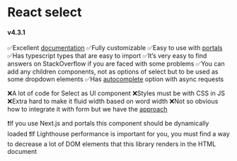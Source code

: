 # React select

#### v4.3.1

:white_check_mark:Excellent [documentation]('https://react-select.com/')
:white_check_mark:Fully customizable
:white_check_mark:Easy to use with [portals]('https://reactjs.org/docs/portals.html')
:white_check_mark:Has typescript types that are easy to import
:white_check_mark:It’s very easy to find answers on StackOverflow if you are faced with some problems
:white_check_mark:You can add any children components, not as options of select but to be used as some dropdown elements
:white_check_mark:Has [autocomplete]('AutocompleteSelect.tsx') option with async requests


:x:A lot of code for Select as UI component
:x:Styles must be with CSS in JS
:x:Extra hard to make it fluid width based on word width
:x:Not so obvious how to integrate it with form but we have the [approach]('./SelectAdapter.js')


:exclamation:If you use Next.js and portals this component should be dynamically loaded
:exclamation:If Lighthouse performance is important for you, you must find a way to decrease a lot of DOM elements that this library renders in the HTML document